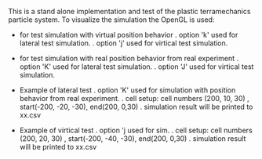 This is a stand alone implementation and test of the plastic terramechanics particle system.
To visualize the simulation the OpenGL is used:

- for test simulation with virtual position behavior
  . option 'k' used for lateral test simulation.
  . option 'j' used for virtical test simulation.
- for test simulation with real position behavior from real experiment
  . option 'K' used for lateral test simulation.
  . option 'J' used for virtical test simulation.

- Example of lateral test
  . option 'K' used for simulation with position behavior from real experiment.
  . cell setup:  cell numbers (200, 10, 30) , start(-200, -20, -30), end(200, 0,30)
  . simulation result will be printed to xx.csv

- Example of virtical test
  . option 'j used for sim.
  . cell setup:  cell numbers (200, 20, 30) , start(-200, -40, -30), end(200, 0,30)
  . simulation result will be printed to xx.csv
  
